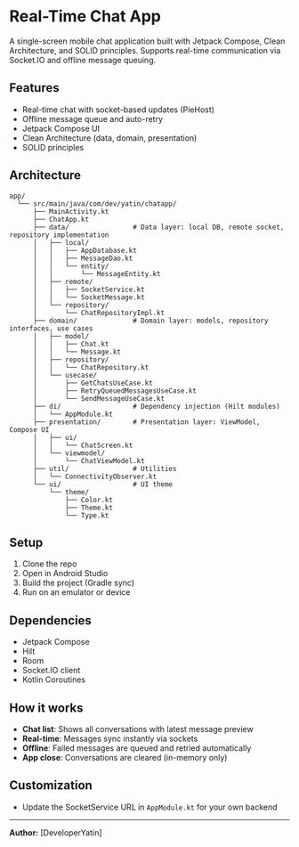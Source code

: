 # Real-Time Chat App

A single-screen mobile chat application built with Jetpack Compose, Clean Architecture, and SOLID principles. Supports real-time communication via Socket.IO and offline message queuing.

## Features
- Real-time chat with socket-based updates (PieHost)
- Offline message queue and auto-retry
- Jetpack Compose UI
- Clean Architecture (data, domain, presentation)
- SOLID principles

## Architecture

```
app/
  └── src/main/java/com/dev/yatin/chatapp/
      ├── MainActivity.kt
      ├── ChatApp.kt
      ├── data/                # Data layer: local DB, remote socket, repository implementation
      │   ├── local/
      │   │   ├── AppDatabase.kt
      │   │   ├── MessageDao.kt
      │   │   └── entity/
      │   │       └── MessageEntity.kt
      │   ├── remote/
      │   │   ├── SocketService.kt
      │   │   └── SocketMessage.kt
      │   └── repository/
      │       └── ChatRepositoryImpl.kt
      ├── domain/              # Domain layer: models, repository interfaces, use cases
      │   ├── model/
      │   │   ├── Chat.kt
      │   │   └── Message.kt
      │   ├── repository/
      │   │   └── ChatRepository.kt
      │   └── usecase/
      │       ├── GetChatsUseCase.kt
      │       ├── RetryQueuedMessagesUseCase.kt
      │       └── SendMessageUseCase.kt
      ├── di/                  # Dependency injection (Hilt modules)
      │   └── AppModule.kt
      ├── presentation/        # Presentation layer: ViewModel, Compose UI
      │   ├── ui/
      │   │   └── ChatScreen.kt
      │   └── viewmodel/
      │       └── ChatViewModel.kt
      ├── util/                # Utilities
      │   └── ConnectivityObserver.kt
      └── ui/                  # UI theme
          └── theme/
              ├── Color.kt
              ├── Theme.kt
              └── Type.kt
```

## Setup
1. Clone the repo
2. Open in Android Studio
3. Build the project (Gradle sync)
4. Run on an emulator or device

## Dependencies
- Jetpack Compose
- Hilt
- Room
- Socket.IO client
- Kotlin Coroutines

## How it works
- **Chat list**: Shows all conversations with latest message preview
- **Real-time**: Messages sync instantly via sockets
- **Offline**: Failed messages are queued and retried automatically
- **App close**: Conversations are cleared (in-memory only)

## Customization
- Update the SocketService URL in `AppModule.kt` for your own backend

---

**Author:** [DeveloperYatin] 